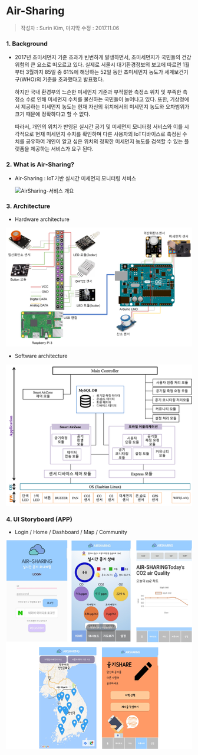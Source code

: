 # Air-Sharing
> 작성자 : Surin Kim, 마지막 수정 : 2017.11.06

### 1. Background

* 2017년 초미세먼지 기준 초과가 빈번하게 발생하면서, 초미세먼지가 국민들의 건강 위험의 큰 요소로 떠오르고 있다. 실제로 서울시 대기환경정보의 보고에 따르면 1월부터 3월까지 85일 중 61%에 해당하는 52일 동안 초미세먼지 농도가 세계보건기구(WHO)의 기준을 초과했다고 발표했다.

  하지만 국내 환경부의 느슨한 미세먼지 기준과 부적절한 측정소 위치 및 부족한 측정소 수로 인해 미세먼지 수치를 불신하는 국민들이 늘어나고 있다. 또한, 기상청에서 제공하는 미세먼지 농도는 현재 자신의 위치에서의 미세먼지 농도와 오차범위가 크기 때문에 정확하다고 할 수 없다.

  따라서, 개인의 위치가 반영된 실시간 공기 및 미세먼지 모니터링 서비스와 이를 시각적으로 현재 미세먼지 수치를 확인하며 다른 사용자의 IoT디바이스로 측정된 수치를 공유하여 개인이 알고 싶은 위치의 정확한 미세먼지 농도를 검색할 수 있는 플랫폼을 제공하는 서비스가 요구 된다.

### 2. What is Air-Sharing?

* Air-Sharing : IoT기반 실시간 미세먼지 모니터링 서비스

  ![AirSharing-서비스 개요](Image/AirShairng-1.png)

### 3. Architecture

* Hardware architecture

![하드웨어 구성도](https://github.com/S2rin/S2rin.github.io/blob/master/images/Architecture.jpg?raw=true)



* Software architecture

![소프트웨어 구성도](https://github.com/S2rin/S2rin.github.io/blob/master/images/softwareArchitec.png?raw=true)

### 4. UI Storyboard (APP)

* Login / Home / Dashboard / Map / Community

![애플리케이션 UI](https://github.com/S2rin/S2rin.github.io/blob/master/images/airsharing-2.png?raw=true)
